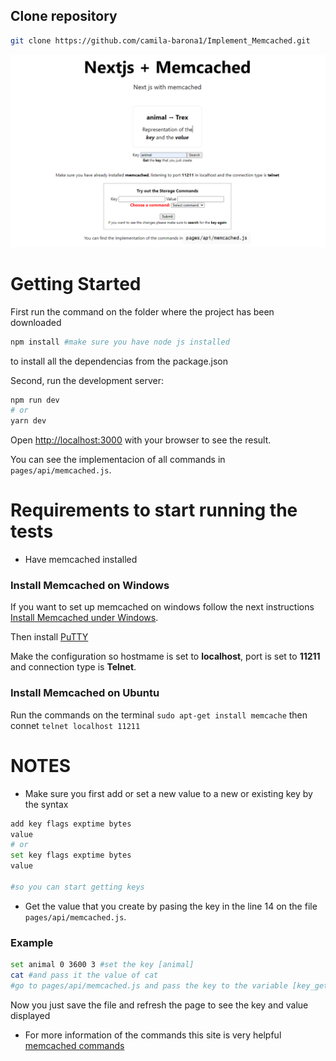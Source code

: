 ## Clone repository

```bash
git clone https://github.com/camila-barona1/Implement_Memcached.git
```

<div>
<img src="./public/Captura.png"/>
</div>

# Getting Started

First run the command on the folder where the project has been downloaded

```bash
npm install #make sure you have node js installed
```

to install all the dependencias from the package.json

Second, run the development server:

```bash
npm run dev
# or
yarn dev
```

Open [http://localhost:3000](http://localhost:3000) with your browser to see the result.

You can see the implementacion of all commands in `pages/api/memcached.js`.

# Requirements to start running the tests

- Have memcached installed

### Install Memcached on Windows

If you want to set up memcached on windows follow the next instructions [Install Memcached under Windows](https://www.programmersought.com/article/73161677171/).

Then install [PuTTY](https://www.putty.org/)

Make the configuration so hostmame is set to **localhost**, port is set to **11211** and connection type is **Telnet**.

### Install Memcached on Ubuntu

Run the commands on the terminal
`sudo apt-get install memcache`
then connet
`telnet localhost 11211`

# NOTES

- Make sure you first add or set a new value to a new or existing key by the syntax

```bash
add key flags exptime bytes
value
# or
set key flags exptime bytes
value

#so you can start getting keys
```

- Get the value that you create by pasing the key in the line 14 on the file `pages/api/memcached.js`.

### Example

```bash
set animal 0 3600 3 #set the key [animal]
cat #and pass it the value of cat
#go to pages/api/memcached.js and pass the key to the variable [key_get]
```

Now you just save the file and refresh the page to see the key and value displayed

- For more information of the commands this site is very helpful [memcached commands](https://www.tutorialspoint.com/memcached/memcached_add_data.htm)
